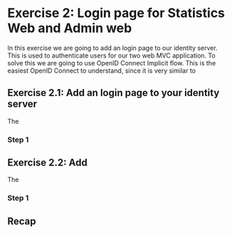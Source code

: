 # Exercise 2: Login page for Statistics Web and Admin web

In this exercise we are going to add an login page to our identity server. This is used to authenticate users for our two web MVC application. To solve this we are going to use OpenID Connect Implicit flow. This is the easiest OpenID Connect to understand, since it is very similar to 


## Exercise 2.1: Add an login page to your identity server

The 

### Step 1


## Exercise 2.2: Add 

The 

### Step 1

## Recap

